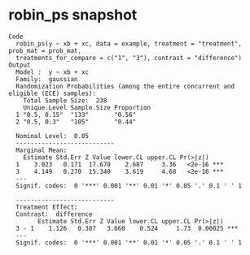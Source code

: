 # robin_ps snapshot

    Code
      robin_ps(y ~ xb + xc, data = example, treatment = "treatment", prob_mat = prob_mat,
      treatments_for_compare = c("1", "3"), contrast = "difference")
    Output
      Model :  y ~ xb + xc 
      Family:  gaussian 
      Randomization Probabilities (among the entire concurrent and eligible (ECE) samples): 
        Total Sample Size:  238 
        Unique.Level Sample.Size Proportion
      1 "0.5, 0.15"  "133"       "0.56"    
      2 "0.5, 0.3"   "105"       "0.44"    
      
      Nominal Level:  0.05 
      ---------------------------
      Marginal Mean: 
        Estimate Std.Err Z Value lower.CL upper.CL Pr(>|z|)    
      1    3.023   0.171  17.670    2.687     3.36   <2e-16 ***
      3    4.149   0.270  15.340    3.619     4.68   <2e-16 ***
      ---
      Signif. codes:  0 '***' 0.001 '**' 0.01 '*' 0.05 '.' 0.1 ' ' 1
      
      ---------------------------
      Treatment Effect: 
      Contrast:  difference 
            Estimate Std.Err Z Value lower.CL upper.CL Pr(>|z|)    
      3 - 1    1.126   0.307   3.660    0.524     1.73  0.00025 ***
      ---
      Signif. codes:  0 '***' 0.001 '**' 0.01 '*' 0.05 '.' 0.1 ' ' 1

